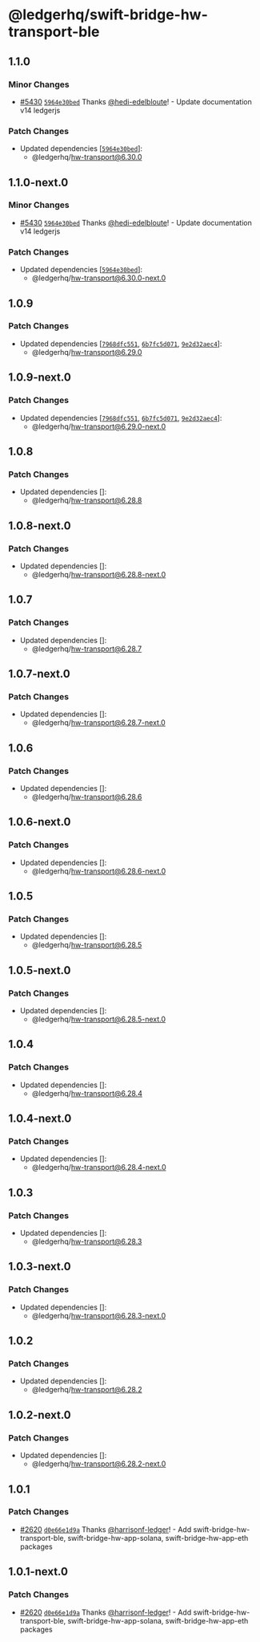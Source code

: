 # @ledgerhq/swift-bridge-hw-transport-ble

## 1.1.0

### Minor Changes

- [#5430](https://github.com/LedgerHQ/ledger-live/pull/5430) [`5964e30bed`](https://github.com/LedgerHQ/ledger-live/commit/5964e30bed11d64a3b7401c6ab51ffc1ad4c427c) Thanks [@hedi-edelbloute](https://github.com/hedi-edelbloute)! - Update documentation v14 ledgerjs

### Patch Changes

- Updated dependencies [[`5964e30bed`](https://github.com/LedgerHQ/ledger-live/commit/5964e30bed11d64a3b7401c6ab51ffc1ad4c427c)]:
  - @ledgerhq/hw-transport@6.30.0

## 1.1.0-next.0

### Minor Changes

- [#5430](https://github.com/LedgerHQ/ledger-live/pull/5430) [`5964e30bed`](https://github.com/LedgerHQ/ledger-live/commit/5964e30bed11d64a3b7401c6ab51ffc1ad4c427c) Thanks [@hedi-edelbloute](https://github.com/hedi-edelbloute)! - Update documentation v14 ledgerjs

### Patch Changes

- Updated dependencies [[`5964e30bed`](https://github.com/LedgerHQ/ledger-live/commit/5964e30bed11d64a3b7401c6ab51ffc1ad4c427c)]:
  - @ledgerhq/hw-transport@6.30.0-next.0

## 1.0.9

### Patch Changes

- Updated dependencies [[`7968dfc551`](https://github.com/LedgerHQ/ledger-live/commit/7968dfc551acca00b7fabf00a726758d74be33de), [`6b7fc5d071`](https://github.com/LedgerHQ/ledger-live/commit/6b7fc5d0711a83ed2fcacacd02795862a4a3bf1d), [`9e2d32aec4`](https://github.com/LedgerHQ/ledger-live/commit/9e2d32aec4ebd8774880f94e3ef0e805ebb172ac)]:
  - @ledgerhq/hw-transport@6.29.0

## 1.0.9-next.0

### Patch Changes

- Updated dependencies [[`7968dfc551`](https://github.com/LedgerHQ/ledger-live/commit/7968dfc551acca00b7fabf00a726758d74be33de), [`6b7fc5d071`](https://github.com/LedgerHQ/ledger-live/commit/6b7fc5d0711a83ed2fcacacd02795862a4a3bf1d), [`9e2d32aec4`](https://github.com/LedgerHQ/ledger-live/commit/9e2d32aec4ebd8774880f94e3ef0e805ebb172ac)]:
  - @ledgerhq/hw-transport@6.29.0-next.0

## 1.0.8

### Patch Changes

- Updated dependencies []:
  - @ledgerhq/hw-transport@6.28.8

## 1.0.8-next.0

### Patch Changes

- Updated dependencies []:
  - @ledgerhq/hw-transport@6.28.8-next.0

## 1.0.7

### Patch Changes

- Updated dependencies []:
  - @ledgerhq/hw-transport@6.28.7

## 1.0.7-next.0

### Patch Changes

- Updated dependencies []:
  - @ledgerhq/hw-transport@6.28.7-next.0

## 1.0.6

### Patch Changes

- Updated dependencies []:
  - @ledgerhq/hw-transport@6.28.6

## 1.0.6-next.0

### Patch Changes

- Updated dependencies []:
  - @ledgerhq/hw-transport@6.28.6-next.0

## 1.0.5

### Patch Changes

- Updated dependencies []:
  - @ledgerhq/hw-transport@6.28.5

## 1.0.5-next.0

### Patch Changes

- Updated dependencies []:
  - @ledgerhq/hw-transport@6.28.5-next.0

## 1.0.4

### Patch Changes

- Updated dependencies []:
  - @ledgerhq/hw-transport@6.28.4

## 1.0.4-next.0

### Patch Changes

- Updated dependencies []:
  - @ledgerhq/hw-transport@6.28.4-next.0

## 1.0.3

### Patch Changes

- Updated dependencies []:
  - @ledgerhq/hw-transport@6.28.3

## 1.0.3-next.0

### Patch Changes

- Updated dependencies []:
  - @ledgerhq/hw-transport@6.28.3-next.0

## 1.0.2

### Patch Changes

- Updated dependencies []:
  - @ledgerhq/hw-transport@6.28.2

## 1.0.2-next.0

### Patch Changes

- Updated dependencies []:
  - @ledgerhq/hw-transport@6.28.2-next.0

## 1.0.1

### Patch Changes

- [#2620](https://github.com/LedgerHQ/ledger-live/pull/2620) [`d0e66e1d9a`](https://github.com/LedgerHQ/ledger-live/commit/d0e66e1d9a72bed65151f106bdfb2f1edd981265) Thanks [@harrisonf-ledger](https://github.com/harrisonf-ledger)! - Add swift-bridge-hw-transport-ble, swift-bridge-hw-app-solana, swift-bridge-hw-app-eth packages

## 1.0.1-next.0

### Patch Changes

- [#2620](https://github.com/LedgerHQ/ledger-live/pull/2620) [`d0e66e1d9a`](https://github.com/LedgerHQ/ledger-live/commit/d0e66e1d9a72bed65151f106bdfb2f1edd981265) Thanks [@harrisonf-ledger](https://github.com/harrisonf-ledger)! - Add swift-bridge-hw-transport-ble, swift-bridge-hw-app-solana, swift-bridge-hw-app-eth packages

